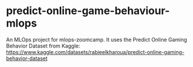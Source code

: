 # predict-online-game-behaviour-mlops

An MLOps project for mlops-zoomcamp.
It uses the Predict Online Gaming Behavior Dataset from Kaggle: https://www.kaggle.com/datasets/rabieelkharoua/predict-online-gaming-behavior-dataset


